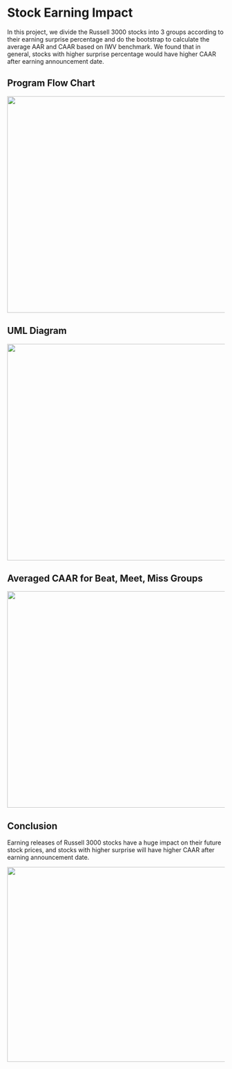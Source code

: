 # Stock Earning Impact

In this project, we divide the Russell 3000 stocks into 3 groups according to their earning surprise percentage and do the bootstrap to calculate the average AAR and CAAR based on IWV benchmark. We found that in general, stocks with higher surprise percentage would have higher CAAR after earning announcement date.

## Program Flow Chart

<div align=center><img width="600" height="500" src="https://user-images.githubusercontent.com/98775790/174504948-3997761f-61d8-46b8-8cfd-6a13c370ba35.png"/></div>

## UML Diagram


<div align=center><img width="800" height="500" src="https://user-images.githubusercontent.com/98775790/174504997-046e264a-558b-407b-b9d1-25c76ba20020.png"/></div>

## Averaged CAAR for Beat, Meet, Miss Groups


<div align=center><img width="800" height="500" src="https://user-images.githubusercontent.com/98775790/174505057-3a386e8e-4181-4ce8-a2d2-ea8f1f7f0a93.png"/></div>


## Conclusion

Earning releases of Russell 3000 stocks have a huge impact on their future stock prices, and stocks with higher surprise will have higher CAAR after earning announcement date.

<div align=center><img width="1000" height="450" src="https://user-images.githubusercontent.com/98775790/174505104-0e8ed909-c119-4896-9334-3476f27cc1ab.png"/></div>






